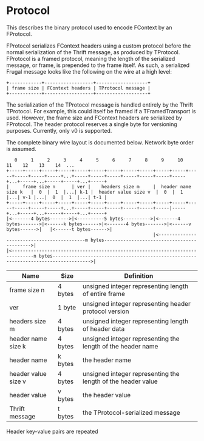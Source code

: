 # Protocol

This describes the binary protocol used to encode FContext by an FProtocol.

FProtocol serializes FContext headers using a custom protocol before the normal
serialization of the Thrift message, as produced by TProtocol. FProtocol is a
framed protocol, meaning the length of the serialized message, or frame, is
prepended to the frame itself. As such, a serialized Frugal message looks like
the following on the wire at a high level:

```
+------------+------------------+-------------------+
| frame size | FContext headers | TProtocol message |
+------------+------------------+-------------------+
```

The serialization of the TProtocol message is handled entirely by the Thrift
TProtocol. For example, this could itself be framed if a TFramedTransport is
used. However, the frame size and FContext headers are serialized by FProtocol.
The header protocol reserves a single byte for versioning purposes. Currently,
only v0 is supported.

The complete binary wire layout is documented below. Network byte order is
assumed.

```
   0     1     2     3     4     5     6     7     8     9     10    11    12    13    14  ...
+-----+-----+-----+-----+-----+-----+-----+-----+-----+-----+-----+-----+-----+-----+-----+...+-----+-----+-----+-----+-----+-----+-----+...+-----+...+-----+-----+...+-----+
|     frame size n      | ver |    headers size m     |  header name size k   |  0  |  1  |...| k-1 |  header value size v  |  0  |  1  |...| v-1 |...|  0  |  1  |...| t-1 |
+-----+-----+-----+-----+-----+-----+-----+-----+-----+-----+-----+-----+-----+-----+-----+...+-----+-----+-----+-----+-----+-----|-----+...+-----+...+-----+-----+...+-----+
|<-------4 bytes------->|<----------5 bytes---------->|<-------4 bytes------->|<------k bytes------>|<-------4 bytes------->|<------v bytes------>|   |<------t bytes------>|
                                                      |<-------------------------------------------m bytes------------------------------------------->|
|<------------------------------------------------------------------------------n bytes------------------------------------------------------------------------------------>|
```

| Name                | Size    | Definition                                                   |
|---------------------|---------|--------------------------------------------------------------|
| frame size n        | 4 bytes | unsigned integer representing length of entire frame         |
| ver                 | 1 byte  | unsigned integer representing header protocol version        |
| headers size m      | 4 bytes | unsigned integer representing length of header data          |
| header name size k  | 4 bytes | unsigned integer representing the length of the header name  |
| header name         | k bytes | the header name                                              |
| header value size v | 4 bytes | unsigned integer representing the length of the header value |
| header value        | v bytes | the header value                                             |
| Thrift message      | t bytes | the TProtocol-serialized message                             |
Header key-value pairs are repeated

